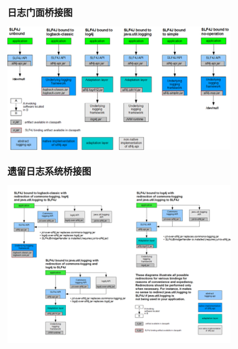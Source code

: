 ## 日志门面桥接图

![concrete-bindings](image/concrete-bindings.png)

## 遗留日志系统桥接图

![legacy](image/legacy.png)